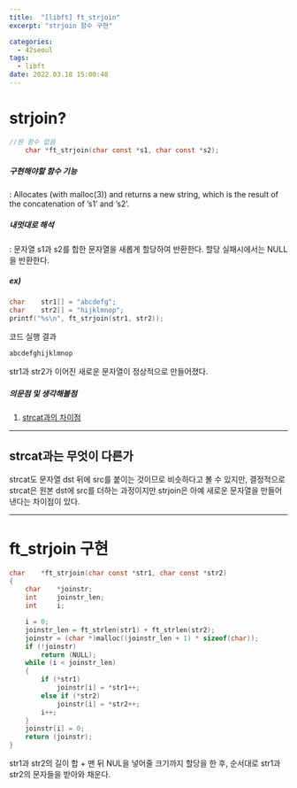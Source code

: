 ```yaml
---
title:  "[libft] ft_strjoin"
excerpt: "strjoin 함수 구현"

categories:
  - 42seoul
tags:
  - libft
date: 2022.03.18 15:00:48
---
```


# strjoin?

```c
//원 함수 없음
    char *ft_strjoin(char const *s1, char const *s2);
```

##### 구현해야할 함수 기능    
:  Allocates (with malloc(3)) and returns a new string, which is the result of the concatenation of ’s1’ and ’s2’.    

##### 내멋대로 해석    
:  문자열 s1과 s2를 합한 문자열을 새롭게 할당하여 반환한다. 할당 실패시에서는 NULL을 반환한다.        

##### ex)    
```c
char	str1[] = "abcdefg";
char	str2[] = "hijklmnop";
printf("%s\n", ft_strjoin(str1, str2));
```
코드 실행 결과
```c
abcdefghijklmnop
```
str1과 str2가 이어진 새로운 문자열이 정상적으로 만들어졌다.    

##### 의문점 및 생각해볼점    
1. [strcat과의 차이점](#strcat과는-무엇이-다른가)    

***

## strcat과는 무엇이 다른가
strcat도 문자열 dst 뒤에 src를 붙이는 것이므로 비슷하다고 볼 수 있지만, 결정적으로 strcat은 원본 dst에 src를 더하는 과정이지만 strjoin은 아예 새로운 문자열을 만들어낸다는 차이점이 있다.    


***

# ft_strjoin 구현

```c
char	*ft_strjoin(char const *str1, char const *str2)
{
	char	*joinstr;
	int		joinstr_len;
	int		i;

	i = 0;
	joinstr_len = ft_strlen(str1) + ft_strlen(str2);
	joinstr = (char *)malloc((joinstr_len + 1) * sizeof(char));
	if (!joinstr)
		return (NULL);
	while (i < joinstr_len)
	{
		if (*str1)
			joinstr[i] = *str1++;
		else if (*str2)
			joinstr[i] = *str2++;
		i++;
	}
	joinstr[i] = 0;
	return (joinstr);
}

```
str1과 str2의 길이 합 + 맨 뒤 NUL을 넣어줄 크기까지 할당을 한 후, 순서대로 str1과 str2의 문자들을 받아와 채운다.    

